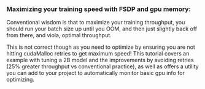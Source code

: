 ### Maximizing your training speed with FSDP and gpu memory:

Conventional wisdom is that to maximize your training throughput, you should run your batch size up until you OOM, 
and then just slightly back off from there, and viola, optimal throughput.

This is not correct though as you need to optimize by ensuring you are not hitting cudaMalloc retries to get maximum speed!
This tutorial covers an example with tuning a 2B model and the improvements by avoiding retries (25% greater throughput vs conventional practice), as well as offers a utility you can add to your project to automatically monitor basic gpu info for optimizing. 



